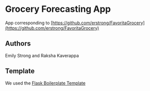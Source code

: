 # Grocery Forecasting App

App corresponding to [https://github.com/erstrong/FavoritaGrocery](https://github.com/erstrong/FavoritaGrocery)

## Authors
Emily Strong and Raksha Kaverappa

## Template
We used the [Flask Boilerplate Template](https://github.com/mjhea0/flask-boilerplate)